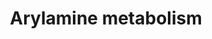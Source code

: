 ---
annotations:
- id: PW:0000147
  parent: classic metabolic pathway
  type: Pathway Ontology
  value: metabolic pathway of secondary metabolites
- id: PW:0001232
  parent: classic metabolic pathway
  type: Pathway Ontology
  value: arylamine metabolic pathway
authors:
- Pieter Giesbertz
- Stan.gaj
- Evelo
- Khanspers
- MaintBot
- MartijnVanIersel
- Christine Chichester
- Mkutmon
- DeSl
- Asios Olia
- Egonw
description: Simplified scheme of arylamine metabolism pathway. Arylamines are N-acetylated
  by NAT2 in the liver, transforming them to relatively nonreactive. Alternatively,
  they may be N-hydroxylated by CYPIA2, trans - ported to the bladder, and undergo
  O-acetylation by NATI, to form a highly reactive species. [https://www.researchgate.net/figure/Simplified-scheme-of-arylamine-metabolism-pathway-Arylamines-are-N-acetylated-by-NAT2-in_fig2_288003735]
last-edited: 2019-08-16
ndex: 2f65f9e8-8b62-11eb-9e72-0ac135e8bacf
organisms:
- Homo sapiens
redirect_from:
- /index.php/Pathway:WP694
- /instance/WP694
- /instance/WP694_r106139
revision: r106139
schema-jsonld:
- '@context': https://schema.org/
  '@id': https://wikipathways.github.io/pathways/WP694.html
  '@type': Dataset
  creator:
    '@type': Organization
    name: WikiPathways
  description: Simplified scheme of arylamine metabolism pathway. Arylamines are N-acetylated
    by NAT2 in the liver, transforming them to relatively nonreactive. Alternatively,
    they may be N-hydroxylated by CYPIA2, trans - ported to the bladder, and undergo
    O-acetylation by NATI, to form a highly reactive species. [https://www.researchgate.net/figure/Simplified-scheme-of-arylamine-metabolism-pathway-Arylamines-are-N-acetylated-by-NAT2-in_fig2_288003735]
  keywords:
  - Acetyl-CoA
  - Arylamine
  - CYP1A2
  - Coenzyme A
  - N-Acetylarylamine
  - NAT1
  - NAT2
  - SULT1A1
  - SULT1A2
  - UGT1A4
  - UGT1A9
  - an N-hydroxyarylamine
  license: CC0
  name: Arylamine metabolism
seo: CreativeWork
title: Arylamine metabolism
wpid: WP694
---